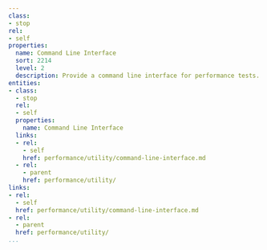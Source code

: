 ```yaml
---
class:
- stop
rel:
- self
properties:
  name: Command Line Interface
  sort: 2214
  level: 2
  description: Provide a command line interface for performance tests.
entities:
- class:
  - stop
  rel:
  - self
  properties:
    name: Command Line Interface
  links:
  - rel:
    - self
    href: performance/utility/command-line-interface.md
  - rel:
    - parent
    href: performance/utility/
links:
- rel:
  - self
  href: performance/utility/command-line-interface.md
- rel:
  - parent
  href: performance/utility/
...
```

